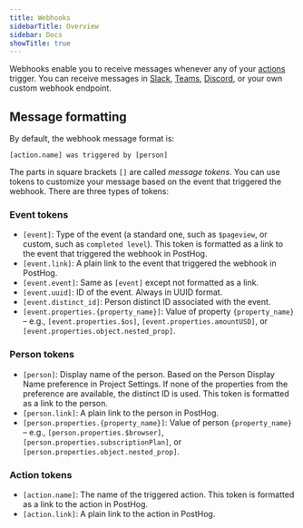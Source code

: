 ```yaml
---
title: Webhooks
sidebarTitle: Overview
sidebar: Docs
showTitle: true
---
```


Webhooks enable you to receive messages whenever any of your [actions](/docs/user-guides/actions) trigger. You can receive messages in [Slack](/docs/webhooks/slack), [Teams](/docs/webhooks/microsoft-teams), [Discord](/docs/webhooks/discord), or your own custom webhook endpoint.

## Message formatting

By default, the webhook message format is:

```
[action.name] was triggered by [person]
```

The parts in square brackets `[]` are called _message tokens_. You can use tokens to customize your message based on the event that triggered the webhook. There are three types of tokens:

### Event tokens

- `[event]`: Type of the event (a standard one, such as `$pageview`, or custom, such as `completed level`). This token is formatted as a link to the event that triggered the webhook in PostHog.
- `[event.link]`: A plain link to the event that triggered the webhook in PostHog.
- `[event.event]`: Same as `[event]` except not formatted as a link.
- `[event.uuid]`: ID of the event. Always in UUID format.
- `[event.distinct_id]`: Person distinct ID associated with the event.
- `[event.properties.{property_name}]`: Value of property `{property_name}` – e.g., `[event.properties.$os]`, `[event.properties.amountUSD]`, or `[event.properties.object.nested_prop]`.

### Person tokens

- `[person]`: Display name of the person. Based on the Person Display Name preference in Project Settings. If none of the properties from the preference are available, the distinct ID is used. This token is formatted as a link to the person.
- `[person.link]`: A plain link to the person in PostHog.
- `[person.properties.{property_name}]`: Value of person `{property_name}` – e.g., `[person.properties.$browser]`, `[person.properties.subscriptionPlan]`, or `[person.properties.object.nested_prop]`.

### Action tokens

- `[action.name]`: The name of the triggered action. This token is formatted as a link to the action in PostHog.
- `[action.link]`: A plain link to the action in PostHog.
